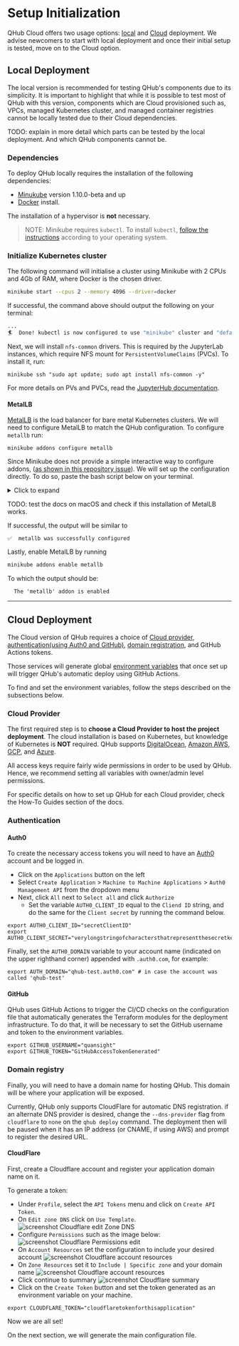 # Setup Initialization

QHub Cloud offers two usage options: [local](#local-deployment) and [Cloud](#cloud-deployment) deployment.
We advise newcomers to start with local deployment and once their initial setup is tested, move on to the Cloud option.

## Local Deployment
The local version is recommended for testing QHub's components due to its simplicity. It is important to highlight that 
while it is possible to test most of QHub with this version, components which are Cloud provisioned such as, 
VPCs, managed Kubernetes cluster, and managed container registries cannot be locally tested due to their Cloud dependencies.

TODO: explain in more detail which parts can be tested by the local deployment. And which QHub components cannot be.  

### Dependencies
To deploy QHub locally requires the installation of the following dependencies:
+ [Minukube](https://v1-18.docs.kubernetes.io/docs/tasks/tools/install-minikube/) version 1.10.0-beta and up
+ [Docker](https://docs.docker.com/engine/install/) install.
  
The installation of a hypervisor is **not** necessary.

> NOTE: Minikube requires `kubectl`. To install `kubectl`, 
> [follow the instructions](https://v1-18.docs.kubernetes.io/docs/tasks/tools/install-kubectl/) according to your operating system.

### Initialize Kubernetes cluster

The following command will initialise a cluster using Minikube with 2 CPUs and 4Gb of RAM, where Docker is the chosen driver.

```bash
minikube start --cpus 2 --memory 4096 --driver=docker
```
If successful, the command above should output the following on your terminal:
```bash
...
🏄  Done! kubectl is now configured to use "minikube" cluster and "default" namespace by default
```

Next, we will install `nfs-common` drivers. This is required by the JupyterLab instances, which require NFS mount for 
`PersistentVolumeClaims` (PVCs). To install it, run:

```shell
minikube ssh "sudo apt update; sudo apt install nfs-common -y"
```
For more details on PVs and PVCs, read the [JupyterHub documentation](https://zero-to-jupyterhub.readthedocs.io/en/latest/jupyterhub/customizing/user-storage.html).

#### MetalLB

[MetalLB](https://metallb.universe.tf/) is the load balancer for bare metal Kubernetes clusters. We will need to configure
MetalLB to match the QHub configuration. 
To configure `metallb` run:

```shell
minikube addons configure metallb
```
Since Minikube does not provide a simple interactive way to configure addons, 
([as shown in this repository issue](https://github.com/kubernetes/minikube/issues/8283)). We will set up the configuration
directly. To do so, paste the bash script below on your terminal.

<details><summary>Click to expand</summary>

```bash
python <<EOF
import json
import os

filename = os.path.expanduser('~/.minikube/profiles/minikube/config.json')
with open(filename) as f:
     data = json.load(f)

data['KubernetesConfig']['LoadBalancerStartIP'] = '172.17.10.100'
data['KubernetesConfig']['LoadBalancerEndIP'] = '172.17.10.200'

with open(filename, 'w') as f:
     json.dump(data, f)
EOF
```
</details>

TODO: test the docs on macOS and check if this installation of MetalLB works. 

If successful, the output will be similar to
```shell
✅  metallb was successfully configured
```
Lastly, enable MetalLB by running
```bash
minikube addons enable metallb
```
To which the output should be:
```
  The 'metallb' addon is enabled
```
---

## Cloud Deployment
The Cloud version of QHub requires a choice of [Cloud provider](#cloud-provider), 
[authentication(using Auth0 and GitHub)](#authentication), [domain registration](#domain-registry), and GitHub Actions tokens.

Those services will generate global [environment variables](https://linuxize.com/post/how-to-set-and-list-environment-variables-in-linux/)
that once set up will trigger QHub's automatic deploy using GitHub Actions.


To find and set the environment variables, follow the steps described on the subsections below.

### Cloud Provider
The first required step is to **choose a Cloud Provider to host the project deployment**. The cloud installation is based
on Kubernetes, but knowledge of Kubernetes is **NOT** required. QHub supports [DigitalOcean](https://www.digitalocean.com/),
[Amazon AWS](https://aws.amazon.com/), [GCP](https://cloud.google.com/), and [Azure](https://azure.microsoft.com/en-gb/).

All access keys require fairly wide permissions in order to be used by QHub. Hence, we recommend setting all variables
with owner/admin level permissions.

For specific details on how to set up QHub for each Cloud provider, check the How-To Guides section of the docs.


### Authentication
#### Auth0
To create the necessary access tokens you will need to have an [Auth0](https://auth0.com/) account and be logged in.
- Click on the `Applications` button on the left
- Select `Create Application` > `Machine to Machine Applications` > `Auth0 Management API` from the dropdown menu
- Next, click `All` next to `Select all` and click `Authorize`
  - Set the variable `AUTH0_CLIENT_ID` equal to the `Cliend ID` string, and do the same for the `Client secret` by running the command below.
  
```shell
export AUTH0_CLIENT_ID="secretClientID"
export AUTH0_CLIENT_SECRET="verylongstringofcharactersthatrepresentthesecretkey"
```
Finally, set the `AUTH0_DOMAIN` variable to your account name (indicated on the upper righthand corner) appended with 
`.auth0.com`, for example:
```shell
export AUTH_DOMAIN="qhub-test.auth0.com" # in case the account was called 'qhub-test'
```

#### GitHub 
QHub uses GitHub Actions to trigger the CI/CD checks on the configuration file that automatically generates
the Terraform modules for the deployment infrastructure. To do that, it will be necessary to set the GitHub username and
token to the environment variables.
```shell
export GITHUB_USERNAME="quansight"
export GITHUB_TOKEN="GitHubAccessTokenGenerated"
```
### Domain registry
Finally, you will need to have a domain name for hosting QHub. This domain will be where your application will be exposed.

Currently, QHub only supports CloudFlare for automatic DNS registration. if an alternate DNS provider is desired, 
change the `--dns-provider` flag from `cloudflare` to `none` on the `qhub deploy` command. The deployment then will be 
paused when it has an IP address (or CNAME, if using AWS) and prompt to register the desired URL.

#### CloudFlare
First, create a Cloudflare account and register your application domain name on it.

To generate a token:
- Under `Profile`, select the `API Tokens` menu and click on `Create API Token`.
- On `Edit zone DNS` click on `Use Template`.
![screenshot Cloudflare edit Zone DNS](../meta_images/cloudflare_auth_1.png)
- Configure `Permissions` such as the image below:
![screenshot Cloudflare Permissions edit](../meta_images/cloudflare_permissions_2.1.1.png)
- On `Account Resources` set the configuration to include your desired account
![screenshot Cloudflare account resources](../meta_images/cloudflare_account_resources_scr.png)  
- On `Zone Resources` set it to `Include | Specific zone` and your domain name
![screenshot Cloudflare account resources](../meta_images/cloudflare_zone_resources.png)
- Click continue to summary
![screenshot Cloudflare summary](../meta_images/cloudflare_summary.png)  
- Click on the `Create Token` button and set the token generated as an environment variable on your machine.
```shell
export CLOUDFLARE_TOKEN="cloudflaretokenforthisapplication"

```

Now we are all set!

On the next section, we will generate the main configuration file.
